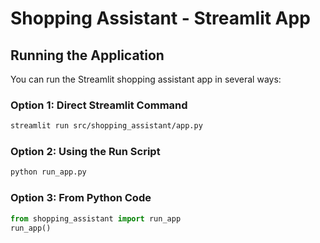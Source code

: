 # Shopping Assistant - Streamlit App

## Running the Application

You can run the Streamlit shopping assistant app in several ways:

### Option 1: Direct Streamlit Command
```bash
streamlit run src/shopping_assistant/app.py
```

### Option 2: Using the Run Script
```bash
python run_app.py
```

### Option 3: From Python Code
```python
from shopping_assistant import run_app
run_app()
```
